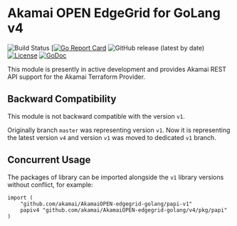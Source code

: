 # Akamai OPEN EdgeGrid for GoLang v4

![Build Status](https://github.com/akamai/akamaiOPEN-edgegrid-golang/actions/workflows/checks.yml/badge.svg)
[[![Go Report Card](https://goreportcard.com/badge/github.com/akamai/akamaiOPEN-edgegrid-golang/v4)](https://goreportcard.com/report/github.com/akamai/akamaiOPEN-edgegrid-golang/v4)
![GitHub release (latest by date)](https://img.shields.io/github/v/release/akamai/akamaiOPEN-edgegrid-golang)
[![License](https://img.shields.io/badge/License-Apache_2.0-blue.svg)](https://opensource.org/licenses/Apache-2.0)
[![GoDoc](https://pkg.go.dev/badge/github.com/akamai/akamaiOPEN-edgegrid-golang?utm_source=godoc)](https://pkg.go.dev/github.com/akamai/AkamaiOPEN-edgegrid-golang/v4)

This module is presently in active development and provides Akamai REST API support for the Akamai Terraform Provider.

## Backward Compatibility

This module is not backward compatible with the version `v1`.

Originally branch `master` was representing version `v1`. Now it is representing the latest version `v4` and
version `v1`
was moved to dedicated `v1` branch.

## Concurrent Usage

The packages of library can be imported alongside the `v1` library versions without conflict, for example:

```
import (
	"github.com/akamai/AkamaiOPEN-edgegrid-golang/papi-v1"
	papiv4 "github.com/akamai/AkamaiOPEN-edgegrid-golang/v4/pkg/papi"
)
```

